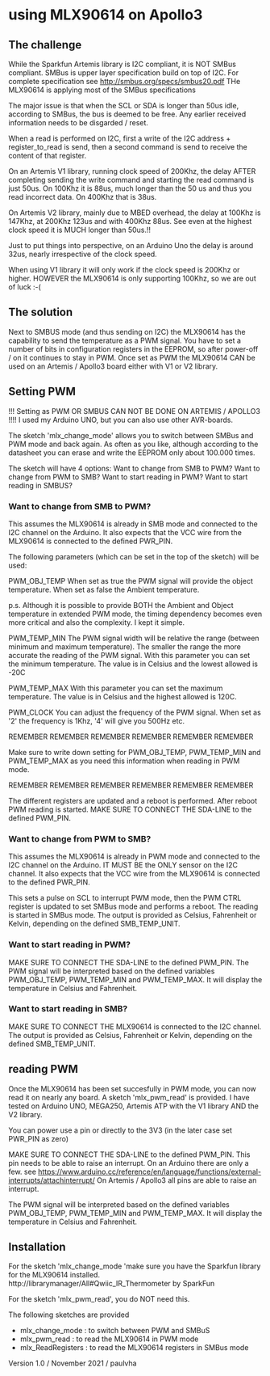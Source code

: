 
# using MLX90614 on Apollo3

## The challenge

While the Sparkfun Artemis library is I2C compliant, it is NOT SMBus compliant.
SMBus is upper layer specification build on top of I2C.
For complete specification see http://smbus.org/specs/smbus20.pdf
THe MLX90614 is applying most of the SMBus specifications

The major issue is that when the SCL or SDA is longer than 50us idle,
according to SMBus, the bus is deemed to be free. Any earlier received
information needs to be disgarded / reset.

When a read is performed on I2C, first a write of the I2C address +
register_to_read is send, then a second command is send to receive
the content of that register.

On an Artemis V1 library, running clock speed of 200Khz, the delay
AFTER completing sending the write command and starting the read command
is just 50us. On 100Khz it is 88us, much longer than the 50 us and thus
you read incorrect data. On 400Khz that is 38us.

On Artemis V2 library, mainly due to MBED overhead, the delay at
100Khz is 147Khz, at 200Khz 123us and with 400Khz 88us.
See even at the highest clock speed it is MUCH longer than 50us.!!

Just to put things into perspective, on an Arduino Uno the delay is
around 32us, nearly irrespective of the clock speed.

When using V1 library it will only work if the clock speed is 200Khz or higher.
HOWEVER the MLX90614 is only supporting 100Khz, so we are out of luck :-(

## The solution

Next to SMBUS mode (and thus sending on I2C) the MLX90614 has the capability
to send the temperature as a PWM signal. You have to set a number of bits
in configuration registers in the EEPROM, so after power-off / on it
continues to stay in PWM. Once set as PWM the MLX90614 CAN be used on
an Artemis / Apollo3 board either with V1 or V2 library.

## Setting PWM

!!! Setting as PWM OR SMBUS CAN NOT BE DONE ON ARTEMIS / APOLLO3 !!!!
I used my Arduino UNO, but you can also use other AVR-boards.

The sketch 'mlx_change_mode' allows you to switch between SMBus and PWM mode
and back again. As often as you like, although according to the
datasheet you can erase and write the EEPROM only about 100.000 times.

The sketch will have 4 options:
Want to change from SMB to PWM?
Want to change from PWM to SMB?
Want to start reading in PWM?
Want to start reading in SMBUS?

### Want to change from SMB to PWM?

This assumes the MLX90614 is already in SMB mode and connected to the
I2C channel on the Arduino. It also expects that the VCC wire from the
MLX90614 is connected to the defined PWR_PIN.

The following parameters (which can be set in the top of the sketch)
will be used:

PWM_OBJ_TEMP
When set as true the PWM signal will provide the object temperature. When
set as false the Ambient temperature.

p.s. Although it is possible to provide BOTH the Ambient and Object
temperature in extended PWM mode, the timing  dependency becomes even
more critical and also the complexity. I kept it simple.

PWM_TEMP_MIN
The PWM signal width will be relative the range (between minimum and
maximum temperature). The smaller the range the more accurate the
reading of the PWM signal. With this parameter you can set the minimum
temperature. The value is in Celsius and the lowest allowed is -20C

PWM_TEMP_MAX
With this parameter you can set the maximum temperature. The value is
in Celsius and the highest allowed is 120C.

PWM_CLOCK
You can adjust the frequency of the PWM signal. When set as '2' the
frequency is 1Khz, '4' will give you 500Hz etc.

REMEMBER REMEMBER REMEMBER REMEMBER REMEMBER REMEMBER

Make sure to write down setting for PWM_OBJ_TEMP, PWM_TEMP_MIN and
PWM_TEMP_MAX as you need this information when reading in PWM mode.

REMEMBER REMEMBER REMEMBER REMEMBER REMEMBER REMEMBER

The different registers are updated and a reboot is performed. After
reboot PWM reading is started. MAKE SURE TO CONNECT THE SDA-LINE to
the defined PWM_PIN.

### Want to change from PWM to SMB?

This assumes the MLX90614 is already in PWM mode and connected to the
I2C channel on the Arduino. IT MUST BE the ONLY sensor on the I2C
channel. It also expects that the VCC wire from the MLX90614 is
connected to the defined PWR_PIN.

This sets a pulse on SCL to interrupt PWM mode, then the PWM CTRL
register is updated to set SMBus mode and performs a reboot. The reading
is started in SMBus mode.
The output is provided as Celsius, Fahrenheit or Kelvin, depending on
the defined SMB_TEMP_UNIT.

### Want to start reading in PWM?

MAKE SURE TO CONNECT THE SDA-LINE to the defined PWM_PIN.
The PWM signal will be interpreted based on the defined variables
PWM_OBJ_TEMP, PWM_TEMP_MIN and PWM_TEMP_MAX. It will display the
temperature in Celsius and Fahrenheit.

### Want to start reading in SMB?

MAKE SURE TO CONNECT THE MLX90614 is connected to the I2C channel.
The output is provided as Celsius, Fahrenheit or Kelvin, depending on
the defined SMB_TEMP_UNIT.

## reading PWM

Once the MLX90614 has been set succesfully in PWM mode, you can now
read it on nearly any board. A sketch 'mlx_pwm_read' is provided.
I have tested on Arduino UNO, MEGA250, Artemis ATP with the V1 library
AND the V2 library.

You can power use a pin or directly to the 3V3 (in the later case set
PWR_PIN as zero)

MAKE SURE TO CONNECT THE SDA-LINE to the defined PWM_PIN. This pin
needs to be able to raise an interrupt. On an Arduino there are only a
few. see https://www.arduino.cc/reference/en/language/functions/external-interrupts/attachinterrupt/
On Artemis / Apollo3 all pins are able to raise an interrupt.

The PWM signal will be interpreted based on the defined variables
PWM_OBJ_TEMP, PWM_TEMP_MIN and PWM_TEMP_MAX. It will display the
temperature in Celsius and Fahrenheit.

## Installation
For the sketch 'mlx_change_mode 'make sure you have the Sparkfun library for the
MLX90614 installed. http://librarymanager/All#Qwiic_IR_Thermometer by SparkFun

For the sketch 'mlx_pwm_read', you do NOT need this.

The following sketches are provided

* mlx_change_mode   : to switch between PWM and SMBuS
* mlx_pwm_read      : to read the MLX90614 in PWM mode
* mlx_ReadRegisters : to read the MLX90614 registers in SMBus mode

Version 1.0 / November 2021 / paulvha
